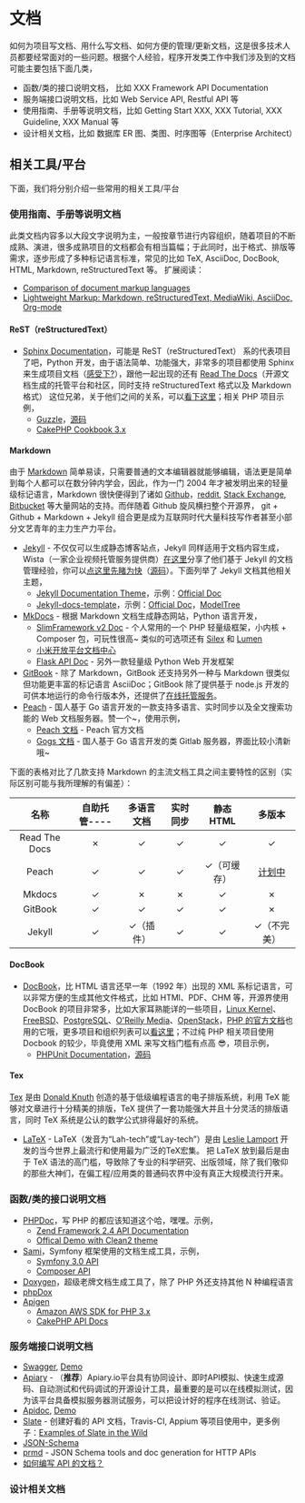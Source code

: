 # 文档

如何为项目写文档、用什么写文档、如何方便的管理/更新文档，这是很多技术人员都要经常面对的一些问题。根据个人经验，程序开发类工作中我们涉及到的文档可能主要包括下面几类，
* 函数/类的接口说明文档， 比如 XXX Framework API Documentation
* 服务端接口说明文档，比如 Web Service API, Restful API 等
* 使用指南、手册等说明文档，比如 Getting Start XXX, XXX Tutorial, XXX Guideline, XXX Manual 等
* 设计相关文档，比如 数据库 ER 图、类图、时序图等（Enterprise Architect）

## 相关工具/平台

下面，我们将分别介绍一些常用的相关工具/平台

### 使用指南、手册等说明文档

此类文档内容多以大段文字说明为主，一般按章节进行内容组织，随着项目的不断成熟、演进，很多成熟项目的文档都会有相当篇幅；于此同时，出于格式、排版等需求，逐步形成了多种标记语言标准，常见的比如 TeX, AsciiDoc, DocBook, HTML, Markdown, reStructuredText 等。
扩展阅读：
* [Comparison of document markup languages](https://en.wikipedia.org/wiki/Comparison_of_document_markup_languages)
* [Lightweight Markup: Markdown, reStructuredText, MediaWiki, AsciiDoc, Org-mode](http://hyperpolyglot.org/lightweight-markup)

#### ReST（reStructuredText）

* [Sphinx Documentation](http://sphinx-doc.org/)，可能是 ReST（reStructuredText） 系的代表项目了吧，Python 开发，由于语法简单、功能强大，非常多的项目都使用 Sphinx 来生成项目文档（[感受下?](http://sphinx-doc.org/examples.html)），跟他一起出现的还有 [Read The Docs](https://readthedocs.org/)（开源文档生成的托管平台和社区，同时支持 reStructuredText 格式以及 Markdown 格式） 这位兄弟，关于他们之间的关系，可以[看下这里](https://coderwall.com/p/vemncg/what-is-the-difference-rest-docutils-sphinx-readthedocs)；相关 PHP 项目示例，
    * [Guzzle](http://guzzle3.readthedocs.org/)，[源码](https://github.com/guzzle/guzzle/tree/v3.8.1/docs)
    * [CakePHP Cookbook 3.x](http://book.cakephp.org/3.0/en/index.html)

#### Markdown

由于 [Markdown](http://daringfireball.net/projects/markdown/) 简单易读，只需要普通的文本编辑器就能够编辑，语法更是简单到每个人都可以在数分钟内学会，因此，作为一门 2004 年才被发明出来的轻量级标记语言，Markdown 很快便得到了诸如 [Github](https://github.com)，[reddit](https://www.reddit.com/), [Stack Exchange](http://stackexchange.com/), [Bitbucket](http://sourceforge.net/) 等大量网站的支持。而伴随着 Github 旋风横扫整个开源界， git + Github + Markdown + Jekyll 组合更是成为互联网时代大量科技写作者甚至小部分文艺青年的主力生产力平台。

* [Jekyll](https://jekyllrb.com/) - 不仅仅可以生成静态博客站点，Jekyll 同样适用于文档内容生成，Wista（一家企业视频托管服务提供商）[在这里](http://wistia.com/blog/jekyll-for-documentation)分享了他们基于 Jekyll 的文档管理经验，你可以[点这里先睹为快](http://wistia.com/doc)（[源码](https://github.com/wistia/wistia-doc)）。下面列举了 Jekyll 文档其他相关主题，
    * [Jekyll Documentation Theme](https//github.com/tomjohnson1492/documentation-theme-jekyll/)，示例：[Official Doc](http://idratherbewriting.com/documentation-theme-jekyll)
    * [Jekyll-docs-template](https://github.com/bruth/jekyll-docs-template/)，示例：[Official Doc](http://bruth.github.io/jekyll-docs-template/)，[ModelTree](http://modeltree.harvest.io/ref/lookup-syntax.html)
* [MkDocs](http://www.mkdocs.org/) - 根据 Markdown 文档生成静态网站，Python 语言开发，
    * [SlimFramework v2 Doc](http://docs.slimframework.com/) - 个人常用的一个 PHP 轻量级框架，小内核 + Composer 包，可玩性很高~ 类似的可选项还有 [Silex](http://silex.sensiolabs.org/) 和 [Lumen](https://lumen.laravel.com/)
    * [小米开放平台文档中心](http://dev.xiaomi.com/docs/)
    * [Flask API Doc](http://www.flaskapi.org/) - 另外一款轻量级 Python Web 开发框架
* [GitBook](https://github.com/GitbookIO/gitbook) - 除了 Markdown，GitBook 还支持另外一种与 Markdown 很类似但功能更丰富的标记语言 AsciiDoc；GitBook 除了提供基于 node.js 开发的可供本地运行的命令行版本外，还提供了[在线托管服务](https://www.gitbook.com/)。
* [Peach](https://peachdocs.org/) - 国人基于 Go 语言开发的一款支持多语言、实时同步以及全文搜索功能的 Web 文档服务器。赞一个~，使用示例，
    * [Peach 文档](https://peachdocs.org/docs) - Peach 官方文档
    * [Gogs 文档](https://gogs.io/docs) - 国人基于 Go 语言开发的类 Gitlab 服务器，界面比较小清新哦~

下面的表格对比了几款支持 Markdown 的主流文档工具之间主要特性的区别（实际区别可能与我所理解的有偏差）：

|名称           |自助托管----|多语言文档|实时同步|静态 HTML |多版本      |
|:------------:|:---------:|:-------:|:-----:|:--------:|:---------:|
|Read The Docs |✗          |✓        |✓      |✓         |✓          |
|Peach         |✓          |✓        |✓      |✓（可缓存）|[计划中](https://peachdocs.org/docs/intro/roadmap)|
|Mkdocs        |✓          |✗        |✗     |✓         |✗          |
|GitBook       |✓          |✓        |✓      |✓         |✗          |
|Jekyll        |✓          |✓（插件） |✓      |✓         |✓（不完美）  |

#### DocBook

* [DocBook](http://www.docbook.org/)，比 HTML 语言还早一年（1992 年）出现的 XML 系标记语言，可以非常方便的生成其他文件格式，比如 HTMl、PDF、CHM 等，开源界使用 DocBook 的项目非常多，比如大家耳熟能详的一些项目，[Linux Kernel](https://www.kernel.org/)、[FreeBSD](http://www.freebsd.org/)、[PostgreSQL](http://www3.uk.postgresql.org/users-lounge/docs/)、[O'Reilly Media](http://www.oreilly.com/)、[OpenStack](http://docs.openstack.org/)，[PHP 的官方文档](http://www.php.net/download-docs.php)也用的它哦，更多项目和组织列表可以[看这里](http://wiki.docbook.org/WhoUsesDocBook)；不过纯 PHP 相关项目使用 Docbook 的较少，毕竟使用 XML 来写文档门槛有点高 :sunglasses:，项目示例，
    * [PHPUnit Documentation](https://phpunit.de/manual/5.1/en/index.html)，[源码](https://github.com/sebastianbergmann/phpunit-documentation)

#### Tex

[Tex](http://tug.org/) 是由 [Donald Knuth](https://zh.wikipedia.org/wiki/Donald_Knuth) 创造的基于低级编程语言的电子排版系统，利用 TeX 能够对文章进行十分精美的排版，TeX 提供了一套功能强大并且十分灵活的排版语言，同时 TeX 系统是公认的数学公式排得最好的系统。

* [LaTeX](https://latex-project.org/) - LaTeX（发音为“Lah-tech”或“Lay-tech”）是由 [Leslie Lamport](https://zh.wikipedia.org/wiki/Leslie_Lamport) 开发的当今世界上最流行和使用最为广泛的TeX宏集。 把 LaTeX 放到最后是由于 TeX 语法的高门槛，导致除了专业的科学研究、出版领域，除了我们敬仰的那些大神们，在偏工程/应用类的普通码农界中没有真正大规模流行开来。

### 函数/类的接口说明文档
* [PHPDoc](http://www.phpdoc.org/)，写 PHP 的都应该知道这个哈，嘿嘿。示例，
    * [Zend Framework 2.4 API Documentation](http://framework.zend.com/apidoc/2.4/)
    * [Offical Demo with Clean2 theme](http://demo.phpdoc.org/Clean2/)
* [Sami](https://github.com/FriendsOfPHP/Sami)，Symfony 框架使用的文档生成工具，示例，
    * [Symfony 3.0 API](http://api.symfony.com/3.0/index.html)
    * [Composer API](https://getcomposer.org/apidoc/master/index.html)
* [Doxygen](http://www.stack.nl/~dimitri/doxygen/)，超级老牌文档生成工具了，除了 PHP 外还支持其他 N 种编程语言
* [phpDox](http://phpdox.de/)
* [Apigen](http://www.apigen.org/)
    * [Amazon AWS SDK for PHP 3.x](http://docs.aws.amazon.com/aws-sdk-php/v3/api/)
    * [CakePHP API Docs](http://api.cakephp.org/3.1/)

### 服务端接口说明文档
* [Swagger](http://swagger.io/), [Demo](http://petstore.swagger.wordnik.com/)
* [Apiary](https://apiary.io) - （**推荐**）Apiary.io平台具有协同设计、即时API模拟、快速生成源码、自动测试和代码调试的开源设计工具，最重要的是可以在线模拟测试，因为该平台具备模拟服务器测试服务，可以把设计好的程序在线测试、验证。
* [Apidoc](http://apidocjs.com/), [Demo](http://apidocjs.com/example/) 
* [Slate](https://github.com/tripit/slate) - 创建好看的 API 文档，Travis-CI, Appium 等项目使用中，更多例子：[Examples of Slate in the Wild](https://github.com/tripit/slate#examples-of-slate-in-the-wild)
* [JSON-Schema](http://json-schema.org/)
* [prmd](https://github.com/interagent/prmd) - JSON Schema tools and doc generation for HTTP APIs
* [如何编写 API 的文档？](http://segmentfault.com/q/1010000002523945)


### 设计相关文档
